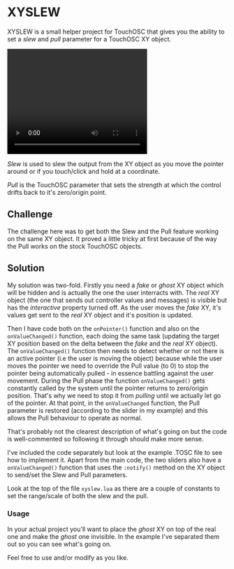 # XYSLEW

XYSLEW is a small helper project for TouchOSC that gives you the ability to set a *slew* and *pull* parameter for a TouchOSC XY object.

<video src="https://github.com/neilbaldwin/XYSlew/blob/main/img/xyslew.mp4" width="320" height="240" controls></video>

*Slew* is used to slew the output from the XY object as you move the pointer around or if you touch/click and hold at a coordinate.

*Pull* is the TouchOSC parameter that sets the strength at which the control drifts back to it's zero/origin point.

## Challenge

The challenge here was to get both the Slew and the Pull feature working on the same XY object. It proved a little tricky at first because of the way the Pull works on the stock TouchOSC objects.

## Solution

My solution was two-fold. Firstly you need a *fake* or *ghost* XY object which will be hidden and is actually the one the user interracts with. The *real* XY object (the one that sends out controller values and messages) is visible but has the *interactive* property turned off. As the user moves the *fake* XY, it's values get sent to the *real* XY object and it's position is updated.

Then I have code both on the `onPointer()` function and also on the `onValueChanged()` function, each doing the same task (updating the target XY position based on the delta between the *fake* and the *real* XY object). The `onValueChanged()` function then needs to detect whether or not there is an active pointer (i.e the user is moving the object) because while the user moves the pointer we need to override the Pull value (to 0) to stop the pointer being automatically pulled - in essence battling against the user movement. During the Pull phase the function `onValueChanged()` gets constantly called by the system until the pointer returns to zero/origin position. That's why we need to stop it from *pulling* until we actually let go of the pointer. At that point, in the `onValueChanged` function, the Pull parameter is restored (according to the slider in my example) and this allows the Pull behaviour to operate as normal.

That's probably not the clearest description of what's going on but the code is well-commented so following it through should make more sense.

I've included the code separately but look at the example .TOSC file to see how to implement it. Apart from the main code, the two sliders also have a `onValueChanged()` function that uses the `:notify()` method on the XY object to send/set the Slew and Pull parameters.

Look at the top of the file `xyslew.lua` as there are a couple of constants to set the range/scale of both the slew and the pull.

### Usage

In your actual project you'll want to place the *ghost* XY on top of the real one and make the *ghost* one invisible. In the example I've separated them out so you can see what's going on.

Feel free to use and/or modify as you like.
